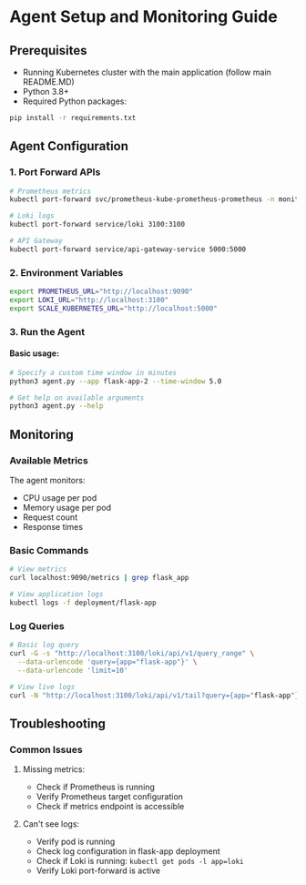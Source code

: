 # Agent Setup and Monitoring Guide

## Prerequisites
- Running Kubernetes cluster with the main application (follow main README.MD)
- Python 3.8+
- Required Python packages:
```bash
pip install -r requirements.txt
```

## Agent Configuration

### 1. Port Forward APIs
```bash
# Prometheus metrics
kubectl port-forward svc/prometheus-kube-prometheus-prometheus -n monitoring 9090

# Loki logs
kubectl port-forward service/loki 3100:3100

# API Gateway
kubectl port-forward service/api-gateway-service 5000:5000
```

### 2. Environment Variables
```bash
export PROMETHEUS_URL="http://localhost:9090"
export LOKI_URL="http://localhost:3100"
export SCALE_KUBERNETES_URL="http://localhost:5000"
```

### 3. Run the Agent

#### Basic usage:
```bash
# Specify a custom time window in minutes
python3 agent.py --app flask-app-2 --time-window 5.0

# Get help on available arguments
python3 agent.py --help
```

## Monitoring

### Available Metrics
The agent monitors:
- CPU usage per pod
- Memory usage per pod
- Request count
- Response times

### Basic Commands
```bash
# View metrics
curl localhost:9090/metrics | grep flask_app

# View application logs
kubectl logs -f deployment/flask-app
```

### Log Queries
```bash
# Basic log query
curl -G -s "http://localhost:3100/loki/api/v1/query_range" \
  --data-urlencode 'query={app="flask-app"}' \
  --data-urlencode 'limit=10'

# View live logs
curl -N "http://localhost:3100/loki/api/v1/tail?query={app="flask-app"}"
```

## Troubleshooting

### Common Issues
1. Missing metrics:
   - Check if Prometheus is running
   - Verify Prometheus target configuration
   - Check if metrics endpoint is accessible

2. Can't see logs:
   - Verify pod is running
   - Check log configuration in flask-app deployment
   - Check if Loki is running: `kubectl get pods -l app=loki`
   - Verify Loki port-forward is active

